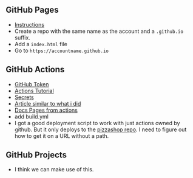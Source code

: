 ## GitHub Pages

- [Instructions](https://pages.github.com/)
- Create a repo with the same name as the account and a `.github.io` suffix.
- Add a `index.html` file
- Go to `https://accountname.github.io`

## GitHub Actions

- [GitHub Token](https://dev.to/github/the-githubtoken-in-github-actions-how-it-works-change-permissions-customizations-3cgp)
- [Actions Tutorial](https://docs.github.com/en/actions/using-workflows/workflow-syntax-for-github-actions)
- [Secrets](https://docs.github.com/en/actions/security-guides/using-secrets-in-github-actions)
- [Article similar to what i did](https://gohugo.io/hosting-and-deployment/hosting-on-github/)
- [Docs Pages from actions](https://docs.github.com/en/pages/getting-started-with-github-pages/configuring-a-publishing-source-for-your-github-pages-site#creating-a-custom-github-actions-workflow-to-publish-your-site)
- add build.yml
- I got a good deployment script to work with just actions owned by github. But it only deploys to the [pizzashop repo](https://softwaredeliverymanagement329.github.io/pizzashop/). I need to figure out how to get it on a URL without a path.

## GitHub Projects

- I think we can make use of this.
